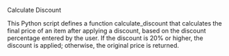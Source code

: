 Calculate Discount

This Python script defines a function calculate_discount that calculates the final price of an item after applying a discount, based on the discount percentage entered by the user. If the discount is 20% or higher, the discount is applied; otherwise, the original price is returned.
